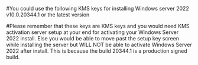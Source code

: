 #You could use the following KMS keys for installing Windows server 2022 v10.0.20344.1 or the latest version

#Please remember that these keys are KMS keys and you would need KMS activation server setup at your end for activating your Windows Server 2022 install. Else you would be able to move past the setup key screen while installing the server but WILL NOT be able to activate Windows Server 2022 after install. This is because the build 20344.1 is a production signed build.
